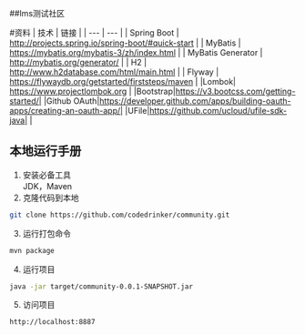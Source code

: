 ##lms测试社区

#资料
|  技术   |  链接   |
| --- | --- |
|  Spring Boot   |  http://projects.spring.io/spring-boot/#quick-start   |
|   MyBatis  |  https://mybatis.org/mybatis-3/zh/index.html   |
|   MyBatis Generator  |  http://mybatis.org/generator/   |
|   H2  |   http://www.h2database.com/html/main.html  |
|   Flyway  |   https://flywaydb.org/getstarted/firststeps/maven  |
|Lombok| https://www.projectlombok.org |
|Bootstrap|https://v3.bootcss.com/getting-started/|
|Github OAuth|https://developer.github.com/apps/building-oauth-apps/creating-an-oauth-app/|
|UFile|https://github.com/ucloud/ufile-sdk-java|
|

## 本地运行手册
1. 安装必备工具  
   JDK，Maven
2. 克隆代码到本地
```sh
git clone https://github.com/codedrinker/community.git
````
3. 运行打包命令
```sh
mvn package
```
4. 运行项目
```sh
java -jar target/community-0.0.1-SNAPSHOT.jar
```
5. 访问项目
```
http://localhost:8887
```
